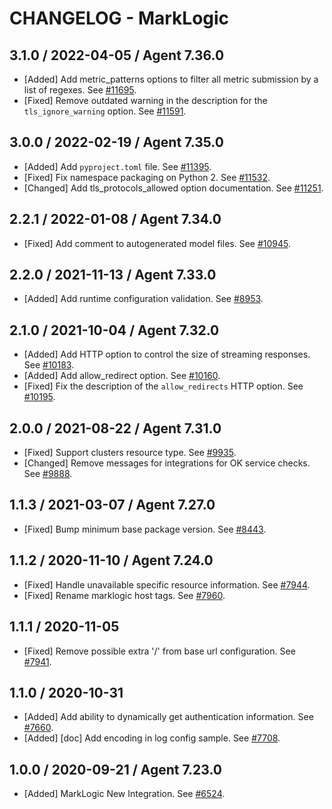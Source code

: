 # CHANGELOG - MarkLogic

## 3.1.0 / 2022-04-05 / Agent 7.36.0

* [Added] Add metric_patterns options to filter all metric submission by a list of regexes. See [#11695](https://github.com/DataDog/integrations-core/pull/11695).
* [Fixed] Remove outdated warning in the description for the `tls_ignore_warning` option. See [#11591](https://github.com/DataDog/integrations-core/pull/11591).

## 3.0.0 / 2022-02-19 / Agent 7.35.0

* [Added] Add `pyproject.toml` file. See [#11395](https://github.com/DataDog/integrations-core/pull/11395).
* [Fixed] Fix namespace packaging on Python 2. See [#11532](https://github.com/DataDog/integrations-core/pull/11532).
* [Changed] Add tls_protocols_allowed option documentation. See [#11251](https://github.com/DataDog/integrations-core/pull/11251).

## 2.2.1 / 2022-01-08 / Agent 7.34.0

* [Fixed] Add comment to autogenerated model files. See [#10945](https://github.com/DataDog/integrations-core/pull/10945).

## 2.2.0 / 2021-11-13 / Agent 7.33.0

* [Added] Add runtime configuration validation. See [#8953](https://github.com/DataDog/integrations-core/pull/8953).

## 2.1.0 / 2021-10-04 / Agent 7.32.0

* [Added] Add HTTP option to control the size of streaming responses. See [#10183](https://github.com/DataDog/integrations-core/pull/10183).
* [Added] Add allow_redirect option. See [#10160](https://github.com/DataDog/integrations-core/pull/10160).
* [Fixed] Fix the description of the `allow_redirects` HTTP option. See [#10195](https://github.com/DataDog/integrations-core/pull/10195).

## 2.0.0 / 2021-08-22 / Agent 7.31.0

* [Fixed] Support clusters resource type. See [#9935](https://github.com/DataDog/integrations-core/pull/9935).
* [Changed] Remove messages for integrations for OK service checks. See [#9888](https://github.com/DataDog/integrations-core/pull/9888).

## 1.1.3 / 2021-03-07 / Agent 7.27.0

* [Fixed] Bump minimum base package version. See [#8443](https://github.com/DataDog/integrations-core/pull/8443).

## 1.1.2 / 2020-11-10 / Agent 7.24.0

* [Fixed] Handle unavailable specific resource information. See [#7944](https://github.com/DataDog/integrations-core/pull/7944).
* [Fixed] Rename marklogic host tags. See [#7960](https://github.com/DataDog/integrations-core/pull/7960).

## 1.1.1 / 2020-11-05

* [Fixed] Remove possible extra '/' from base url configuration. See [#7941](https://github.com/DataDog/integrations-core/pull/7941).

## 1.1.0 / 2020-10-31

* [Added] Add ability to dynamically get authentication information. See [#7660](https://github.com/DataDog/integrations-core/pull/7660).
* [Added] [doc] Add encoding in log config sample. See [#7708](https://github.com/DataDog/integrations-core/pull/7708).

## 1.0.0 / 2020-09-21 / Agent 7.23.0

* [Added] MarkLogic New Integration. See [#6524](https://github.com/DataDog/integrations-core/pull/6524).

